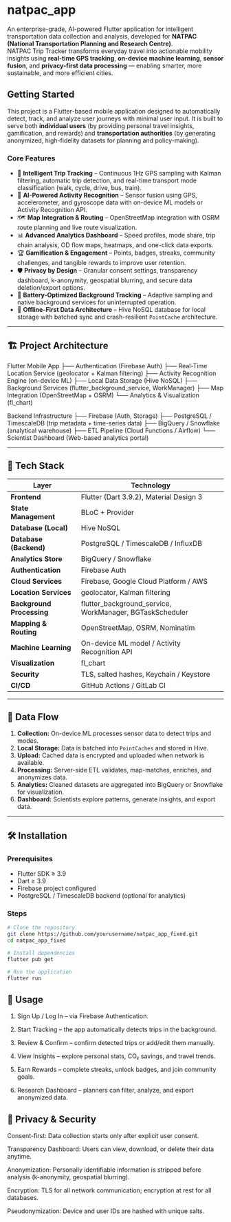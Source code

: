 # natpac_app
An enterprise-grade, AI-powered Flutter application for intelligent transportation data collection and analysis, developed for **NATPAC (National Transportation Planning and Research Centre)**.  
NATPAC Trip Tracker transforms everyday travel into actionable mobility insights using **real-time GPS tracking**, **on-device machine learning**, **sensor fusion**, and **privacy-first data processing** — enabling smarter, more sustainable, and more efficient cities.

## Getting Started

This project is a Flutter-based mobile application designed to automatically detect, track, and analyze user journeys with minimal user input. It is built to serve both **individual users** (by providing personal travel insights, gamification, and rewards) and **transportation authorities** (by generating anonymized, high-fidelity datasets for planning and policy-making).

### Core Features

- 📍 **Intelligent Trip Tracking** – Continuous 1Hz GPS sampling with Kalman filtering, automatic trip detection, and real-time transport mode classification (walk, cycle, drive, bus, train).  
- 🧠 **AI-Powered Activity Recognition** – Sensor fusion using GPS, accelerometer, and gyroscope data with on-device ML models or Activity Recognition API.  
- 🗺️ **Map Integration & Routing** – OpenStreetMap integration with OSRM route planning and live route visualization.  
- 📊 **Advanced Analytics Dashboard** – Speed profiles, mode share, trip chain analysis, OD flow maps, heatmaps, and one-click data exports.  
- 🏆 **Gamification & Engagement** – Points, badges, streaks, community challenges, and tangible rewards to improve user retention.  
- 🛡️ **Privacy by Design** – Granular consent settings, transparency dashboard, k-anonymity, geospatial blurring, and secure data deletion/export options.  
- 🔋 **Battery-Optimized Background Tracking** – Adaptive sampling and native background services for uninterrupted operation.  
- 📶 **Offline-First Data Architecture** – Hive NoSQL database for local storage with batched sync and crash-resilient `PointCache` architecture.

---

## 🏗️ Project Architecture
Flutter Mobile App
├── Authentication (Firebase Auth)
├── Real-Time Location Service (geolocator + Kalman filtering)
├── Activity Recognition Engine (on-device ML)
├── Local Data Storage (Hive NoSQL)
├── Background Services (flutter_background_service, WorkManager)
├── Map Integration (OpenStreetMap + OSRM)
└── Analytics & Visualization (fl_chart)

Backend Infrastructure
├── Firebase (Auth, Storage)
├── PostgreSQL / TimescaleDB (trip metadata + time-series data)
├── BigQuery / Snowflake (analytical warehouse)
├── ETL Pipeline (Cloud Functions / Airflow)
└── Scientist Dashboard (Web-based analytics portal)


---

## 🧰 Tech Stack

| Layer | Technology |
|-------|------------|
| **Frontend** | Flutter (Dart 3.9.2), Material Design 3 |
| **State Management** | BLoC + Provider |
| **Database (Local)** | Hive NoSQL |
| **Database (Backend)** | PostgreSQL / TimescaleDB / InfluxDB |
| **Analytics Store** | BigQuery / Snowflake |
| **Authentication** | Firebase Auth |
| **Cloud Services** | Firebase, Google Cloud Platform / AWS |
| **Location Services** | geolocator, Kalman filtering |
| **Background Processing** | flutter_background_service, WorkManager, BGTaskScheduler |
| **Mapping & Routing** | OpenStreetMap, OSRM, Nominatim |
| **Machine Learning** | On-device ML model / Activity Recognition API |
| **Visualization** | fl_chart |
| **Security** | TLS, salted hashes, Keychain / Keystore |
| **CI/CD** | GitHub Actions / GitLab CI |

---

## 🔄 Data Flow

1. **Collection:** On-device ML processes sensor data to detect trips and modes.  
2. **Local Storage:** Data is batched into `PointCaches` and stored in Hive.  
3. **Upload:** Cached data is encrypted and uploaded when network is available.  
4. **Processing:** Server-side ETL validates, map-matches, enriches, and anonymizes data.  
5. **Analytics:** Cleaned datasets are aggregated into BigQuery or Snowflake for visualization.  
6. **Dashboard:** Scientists explore patterns, generate insights, and export data.

---

## 🛠️ Installation

### Prerequisites
- Flutter SDK ≥ 3.9  
- Dart ≥ 3.9  
- Firebase project configured  
- PostgreSQL / TimescaleDB backend (optional for analytics)

### Steps

```bash
# Clone the repository
git clone https://github.com/yourusername/natpac_app_fixed.git
cd natpac_app_fixed

# Install dependencies
flutter pub get

# Run the application
flutter run
```

## 📱 Usage

1. Sign Up / Log In – via Firebase Authentication.

2. Start Tracking – the app automatically detects trips in the background.

3. Review & Confirm – confirm detected trips or add/edit them manually.

4. View Insights – explore personal stats, CO₂ savings, and travel trends.

5. Earn Rewards – complete streaks, unlock badges, and join community goals.

6. Research Dashboard – planners can filter, analyze, and export anonymized data.


## 🔐 Privacy & Security

Consent-first: Data collection starts only after explicit user consent.

Transparency Dashboard: Users can view, download, or delete their data anytime.

Anonymization: Personally identifiable information is stripped before analysis (k-anonymity, geospatial blurring).

Encryption: TLS for all network communication; encryption at rest for all databases.

Pseudonymization: Device and user IDs are hashed with unique salts.

